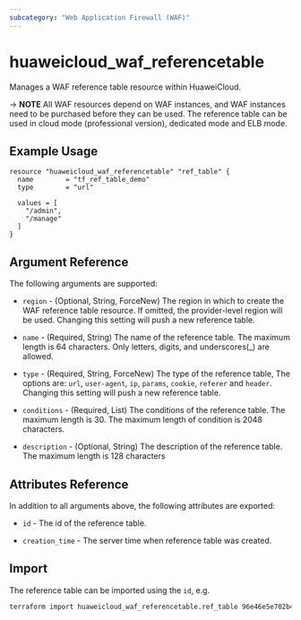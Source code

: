 ```yaml
---
subcategory: "Web Application Firewall (WAF)"
---
```


# huaweicloud_waf_referencetable

Manages a WAF reference table resource within HuaweiCloud.

-> **NOTE** All WAF resources depend on WAF instances, and WAF instances need to be purchased before they can be used.
 The reference table can be used in cloud mode (professional version), dedicated mode and ELB mode.

## Example Usage

```hcl
resource "huaweicloud_waf_referencetable" "ref_table" {
  name        = "tf_ref_table_demo"
  type        = "url"

  values = [
    "/admin",
    "/manage"
  ]
}
```

## Argument Reference

The following arguments are supported:

* `region` - (Optional, String, ForceNew) The region in which to create the WAF reference table resource.
  If omitted, the provider-level region will be used.
  Changing this setting will push a new reference table.

* `name` - (Required, String) The name of the reference table. The maximum length is 64 characters. Only letters, digits,
  and underscores(_) are allowed.

* `type` - (Required, String, ForceNew) The type of the reference table, The options are: `url`, `user-agent`, `ip`,
  `params`, `cookie`, `referer` and `header`. Changing this setting will push a new reference table.

* `conditions` - (Required, List) The conditions of the reference table. The maximum length is 30.
  The maximum length of condition is 2048 characters.

* `description` - (Optional, String) The description of the reference table.
  The maximum length is 128 characters

## Attributes Reference

In addition to all arguments above, the following attributes are exported:

* `id` - The id of the reference table.

* `creation_time` - The server time when reference table was created.

## Import

The reference table can be imported using the `id`, e.g.

```sh
terraform import huaweicloud_waf_referencetable.ref_table 96e46e5e702b4e2aa5609ad287de4788
```
